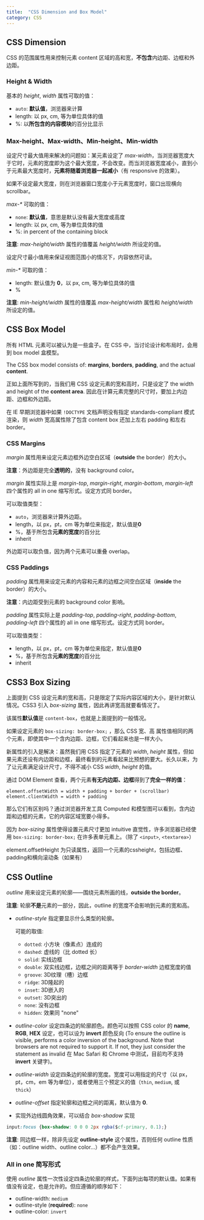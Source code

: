 ```yaml
---
title:  "CSS Dimension and Box Model"
category: CSS
---
```

## CSS Dimension

CSS 的范围属性用来控制元素 content 区域的高和宽，**不包含**内边距、边框和外边距。

### Height & Width

基本的 _height_, _width_ 属性可取的值：

+ `auto`: **默认值**，浏览器来计算
+ length: 以 px, cm, 等为单位具体的值
+ %: 以**所包含的内容模块**的百分比显示

<!--more-->

### Max-height、Max-width、Min-height、Min-width

设定尺寸最大值用来解决的问题如：某元素设定了 _max-width_，当浏览器宽度大于它时，元素的宽度即为这个最大宽度，不会改变。而当浏览器宽度减小，直到小于元素最大宽度时，**元素将随着浏览器一起减小**（有 responsive 的效果）。

如果不设定最大宽度，则在浏览器窗口宽度小于元素宽度时，窗口出现横向 scrollbar。

_max-*_ 可取的值：

+ `none`: **默认值**，意思是默认没有最大宽度或高度
+ length: 以 px, cm, 等为单位具体的值
+ %: in percent of the containing block

**注意**: <span class="t-blue">_max-height/width_ 属性的值覆盖 _height/width_ 所设定的值</span>。

设定尺寸最小值用来保证视图范围小的情况下，内容依然可读。

_min-*_ 可取的值：

+ length: 默认值为 **0**，以 px, cm, 等为单位具体的值
+ %

**注意**: <span class="t-blue">_min-height/width_ 属性的值覆盖 _max-height/width_ 属性和 _height/width_ 所设定的值</span>。

## CSS Box Model

所有 HTML 元素可以被认为是一些盒子。在 CSS 中，当讨论设计和布局时，会用到 box model 盒模型。

The CSS box model consists of: **margins**, **borders**, **padding**, and the actual **content**.

正如上面所写到的，当我们用 CSS 设定元素的宽和高时，只是设定了 the width and height of the **content area**. 因此<span class="t-red">在计算元素完整的尺寸时，要加上内边距、边框和外边距</span>。

在 IE 早期浏览器中如果 `!DOCTYPE` 文档声明没有指定 standards-compliant 模式渲染，则 _width_ 宽高属性除了包含 content box 还加上左右 padding 和左右 border。

### CSS Margins

_margin_ 属性用来设定元素边框外边空白区域（**outside** the border）的大小。

**注意**：<span class="t-blue">外边距是完全**透明的**，没有 background color</span>。

_margin_ 属性实际上是 _margin-top_, _margin-right_, _margin-bottom_, _margin-left_ 四个属性的 all in one 缩写形式。设定方式同 border。

可以取值类型：

+ `auto`，浏览器来计算外边距。
+ length，以 px，pt，cm 等为单位来指定，默认值是**0**
+ %，基于所包含**元素的宽度**的百分比
+ inherit

外边距可以取<span class="t-red">负值</span>，因为两个元素可以重叠 overlap。

### CSS Paddings

_padding_ 属性用来设定元素的内容和元素的边框之间空白区域（**inside** the border）的大小。

**注意**：<span class="t-blue">内边距受到元素的 background color 影响</span>。

_padding_ 属性实际上是 _padding-top_, _padding-right_, _padding-bottom_, _padding-left_ 四个属性的 all in one 缩写形式。设定方式同 border。

可以取值类型：

+ length，以 px，pt，cm 等为单位来指定，默认值是**0**
+ %，基于所包含**元素的宽度**的百分比
+ inherit

## CSS3 Box Sizing

上面提到 CSS 设定元素的宽和高，只是限定了实际内容区域的大小，是针对默认情况。CSS3 引入 _box-sizing_ 属性，因此再讲宽高就要看情况了。

该属性**默认值**是 `content-box`，也就是上面提到的一般情况。

如果设定元素的 `box-sizing: border-box;` ，那么 <span class="t-blue">CSS 宽、高 属性值相同的两个元素，即使其中一个含内边距、边框，它们看起来也是一样大小</span>。

新属性的引入是解决：虽然我们用 CSS 指定了元素的 _width_, _height_ 属性，但如果元素还设有内边距和边框，最终看到的元素看起来比预想的要大。长久以来，为了让元素满足设计尺寸，不得不减小 CSS _width_, _height_ 的值。

通过 DOM Element 查看，两个元素**有无内边距、边框**得到了**完全一样的值**：

    element.offsetWidth = width + padding + border + (scrollbar)
    element.clientWidth = width + padding

那么它们有区别吗？通过浏览器开发工具 Computed 和模型图可以看到，含内边距和边框的元素，它的内容区域宽要小得多。

因为 _box-sizing_ 属性使得设置元素尺寸更加 intuitive 直觉性，许多浏览器已经使用 `box-sizing: border-box;` 在许多表单元素上。（除了 `<input>`, `<textarea>`）

element.offsetHeight 为只读属性，返回一个元素的cssheight，包括边框、padding和横向滚动条（如果有）

## CSS Outline

_outline_ 用来设定元素的轮廓——围绕元素所画的线，**outside the border**。

**注意**: <span class="t-blue">轮廓**不是**元素的一部分，因此，outline 的宽度不会影响到元素的宽和高</span>。

+ _outline-style_ 指定要显示什么类型的轮廓。

    可能的取值:

    + `dotted`: 小方块（像素点）连成的
    + `dashed`: 虚线的（比 dotted 长）
    + `solid`: 实线边框
    + `double`: 双实线边框，<span class="t-red">边框之间的距离等于 _border-width_ 边框宽度的值</span>
    + `groove`: 3D纹理（槽）边框
    + `ridge`: 3D隆起的
    + `inset`: 3D嵌入的
    + `outset`: 3D突出的
    + `none`: 没有边框
    + `hidden`: 效果同 "none"

+ _outline-color_ 设定四条边的轮廓颜色。颜色可以按照 CSS color 的 **name**, **RGB**, **HEX** 设定，也可以设为 **invert** 颜色反向 (To ensure the outline is visible, performs a color inversion of the background. Note that browsers are not required to support it. If not, they just consider the statement as invalid
 在 Mac Safari 和 Chrome 中测试，目前均不支持 **invert** 关键字)。
+ _outline-width_ 设定四条边的轮廓的宽度。宽度可以用指定的尺寸（以 px，pt，cm，em 等为单位），或者使用三个预定义的值（`thin`, `medium`, 或 `thick`）
+ _outline-offset_ 指定轮廓和边框之间的距离，默认值为 **0**.
+ 实现外边线圆角效果，可以结合 _box-shadow_ 实现

```css
input:focus {box-shadow: 0 0 0 2px rgba($cf-primary, 0.1);}
```

**注意**: <span class="t-blue">同边框一样，除非先设定 **outline-style** 这个属性，否则任何 outline 性质（如：outline width、outline color...）都不会产生效果</span>。

### All in one 简写形式

使用 _outline_ 属性一次性设定四条边轮廓的样式，下面列出每项的默认值。如果有值没有设定，也是允许的。但应遵循的顺序如下：

+ outline-width: `medium`
+ outline-style (**required**): `none`
+ outline-color: `invert`
